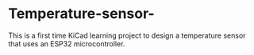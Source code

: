 # Temperature-sensor-
This is a first time KiCad learning project to design a temperature sensor that uses an ESP32 microcontroller. 
